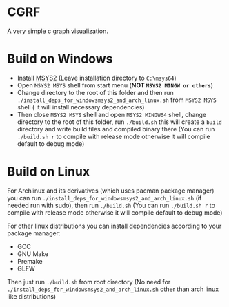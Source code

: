 # CGRF
A very simple c graph visualization.

# Build on Windows
 - Install [MSYS2](https://msys2.org) (Leave installation directory to `C:\msys64`)
 - Open `MSYS2 MSYS` shell from start menu (**NOT `MSYS2 MINGW or others`**)
 - Change directory to the root of this folder and then run `./install_deps_for_windowsmsys2_and_arch_linux.sh` from `MSYS2 MSYS` shell ( it will install necessary dependencies)
 - Then close `MSYS2 MSYS` shell and open `MSYS2 MINGW64` shell, change directory to the root of this folder, run `./build.sh` this will create a `build` directory and write build files and compiled binary there (You can run `./build.sh r` to compile with release mode otherwise it will compile default to debug mode)

# Build on Linux
For Archlinux and its derivatives (which uses pacman package manager) you can run `./install_deps_for_windowsmsys2_and_arch_linux.sh` (if needed run with sudo), then run `./build.sh` (You can run `./build.sh r` to compile with release mode otherwise it will compile default to debug mode)

For other linux distributions you can install dependencies according to your package manager:
 - GCC
 - GNU Make
 - Premake
 - GLFW

Then just run `./build.sh` from root directory (No need for `./install_deps_for_windowsmsys2_and_arch_linux.sh` other than arch linux like distributions)
